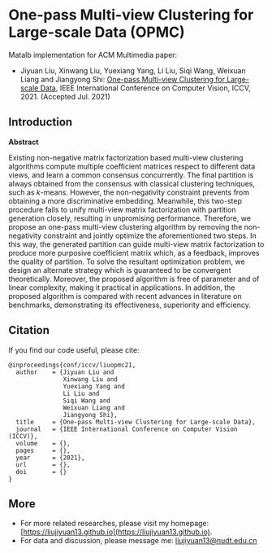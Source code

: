 # One-pass Multi-view Clustering for Large-scale Data (OPMC)

Matalb implementation for ACM Multimedia paper:
- Jiyuan Liu, Xinwang Liu, Yuexiang Yang, Li Liu, Siqi Wang, Weixuan Liang and Jiangyong Shi: [One-pass Multi-view Clustering for Large-scale Data](https://liujiyuan13.github.io/pubs/OPMC.pdf), IEEE International Conference on Computer Vision, ICCV, 2021. (Accepted Jul. 2021) 

## Introduction
**Abstract**

Existing non-negative matrix factorization based multi-view clustering algorithms compute multiple coefficient matrices respect to different data views, and learn a common consensus concurrently. The final partition is always obtained from the consensus with classical clustering techniques, such as $k$-means. However, the non-negativity constraint prevents from obtaining a more discriminative embedding. Meanwhile, this two-step procedure fails to unify multi-view matrix factorization with partition generation closely, resulting in unpromising performance. Therefore, we propose an one-pass multi-view clustering algorithm by removing the non-negativity constraint and jointly optimize the aforementioned two steps. In this way, the generated partition can guide multi-view matrix factorization to produce more purposive coefficient matrix which, as a feedback, improves the quality of partition. To solve the resultant optimization problem, we design an alternate strategy which is guaranteed to be convergent theoretically. Moreover, the proposed algorithm is free of parameter and of linear complexity, making it practical in applications. In addition, the proposed algorithm is compared with recent advances in literature on benchmarks, demonstrating its effectiveness, superiority and efficiency.


## Citation

If you find our code useful, please cite:

	@inproceedings{conf/iccv/liuopmc21,
	  author    = {Jiyuan Liu and
	               Xinwang Liu and
	               Yuexiang Yang and
	               Li Liu and
	               Siqi Wang and
	               Weixuan Liang and
	               Jiangyong Shi},
	  title     = {One-pass Multi-view Clustering for Large-scale Data},
	  journal   = {IEEE International Conference on Computer Vision (ICCV)},
	  volume    = {},
	  pages     = {},
	  year      = {2021},
	  url       = {},
	  doi       = {}
	}

## More
- For more related researches, please visit my homepage: [https://liujiyuan13.github.io](https://liujiyuan13.github.io).
- For data and discussion, please message me: liujiyuan13@nudt.edu.cn
